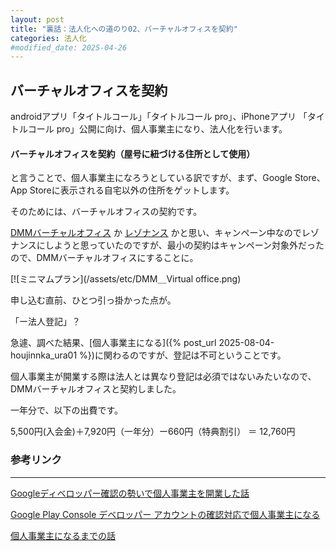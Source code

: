 ```yaml
---
layout: post
title: "裏話：法人化への道のり02、バーチャルオフィスを契約"
categories: 法人化
#modified_date: 2025-04-26
---
```


[link-3]: https://apple.co/4jAiQKn

## バーチャルオフィスを契約

androidアプリ「タイトルコール」「タイトルコール pro」、iPhoneアプリ 「タイトルコール pro」公開に向け、個人事業主になり、法人化を行います。

#### バーチャルオフィスを契約（屋号に紐づける住所として使用）

と言うことで、個人事業主になろうとしている訳ですが、まず、Google Store、App Storeに表示される自宅以外の住所をゲットします。

そのためには、バーチャルオフィスの契約です。

 [DMMバーチャルオフィス](https://virtualoffice.dmm.com/) か [レゾナンス](https://virtualoffice-resonance.jp/) かと思い、キャンペーン中なのでレゾナンスにしようと思っていたのですが、最小の契約はキャンペーン対象外だったので、DMMバーチャルオフィスにすることに。

[![ミニマムプラン](/assets/etc/DMM＿Virtual office.png)

申し込む直前、ひとつ引っ掛かった点が。

「ー法人登記」？

急遽、調べた結果、[個人事業主になる]({% post_url 2025-08-04-houjinnka_ura01 %})に関わるのですが、登記は不可ということです。

個人事業主が開業する際は法人とは異なり登記は必須ではないみたいなので、DMMバーチャルオフィスと契約しました。

一年分で、以下の出費です。

5,500円(入会金)＋7,920円（一年分）ー660円（特典割引） ＝ 12,760円


### 参考リンク

* * *

[Googleディベロッパー確認の勢いで個人事業主を開業した話](https://note.com/gigabit_million/n/n9ae2c315ed16#c4c43d92-4356-4575-80c1-042237709efa "Googleディベロッパー確認の勢いで個人事業主を開業した話")


[Google Play Console デベロッパー アカウントの確認対応で個人事業主になる](https://zenn.dev/hidenori3/articles/a0b29488c738e4 "Google Play Console デベロッパー アカウントの確認対応で個人事業主になる")

[個人事業主になるまでの話](https://zenn.dev/ashimoto/books/1_appleprogram/viewer/example3 "個人事業主になるまでの話")
